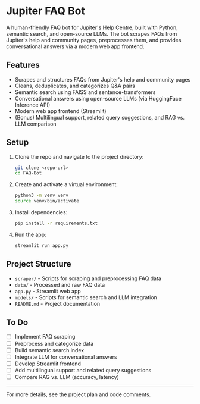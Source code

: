 # Jupiter FAQ Bot

A human-friendly FAQ bot for Jupiter's Help Centre, built with Python, semantic search, and open-source LLMs. The bot scrapes FAQs from Jupiter's help and community pages, preprocesses them, and provides conversational answers via a modern web app frontend.

## Features
- Scrapes and structures FAQs from Jupiter's help and community pages
- Cleans, deduplicates, and categorizes Q&A pairs
- Semantic search using FAISS and sentence-transformers
- Conversational answers using open-source LLMs (via HuggingFace Inference API)
- Modern web app frontend (Streamlit)
- (Bonus) Multilingual support, related query suggestions, and RAG vs. LLM comparison

## Setup

1. Clone the repo and navigate to the project directory:
   ```bash
   git clone <repo-url>
   cd FAQ-Bot
   ```
2. Create and activate a virtual environment:
   ```bash
   python3 -m venv venv
   source venv/bin/activate
   ```
3. Install dependencies:
   ```bash
   pip install -r requirements.txt
   ```
4. Run the app:
   ```bash
   streamlit run app.py
   ```

## Project Structure
- `scraper/` - Scripts for scraping and preprocessing FAQ data
- `data/` - Processed and raw FAQ data
- `app.py` - Streamlit web app
- `models/` - Scripts for semantic search and LLM integration
- `README.md` - Project documentation

## To Do
- [ ] Implement FAQ scraping
- [ ] Preprocess and categorize data
- [ ] Build semantic search index
- [ ] Integrate LLM for conversational answers
- [ ] Develop Streamlit frontend
- [ ] Add multilingual support and related query suggestions
- [ ] Compare RAG vs. LLM (accuracy, latency)

---

For more details, see the project plan and code comments.
